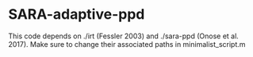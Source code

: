 # SARA-adaptive-ppd

This code depends on ./irt (Fessler 2003) and ./sara-ppd (Onose et al. 2017).
Make sure to change their associated  paths in minimalist_script.m
